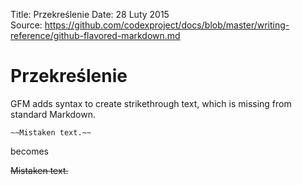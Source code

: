 Title: 		Przekreślenie
Date: 		28 Luty 2015  
Source:     https://github.com/codexproject/docs/blob/master/writing-reference/github-flavored-markdown.md

# Przekreślenie
GFM adds syntax to create strikethrough text, which is missing from standard Markdown.

```
~~Mistaken text.~~
```

becomes

~~Mistaken text.~~